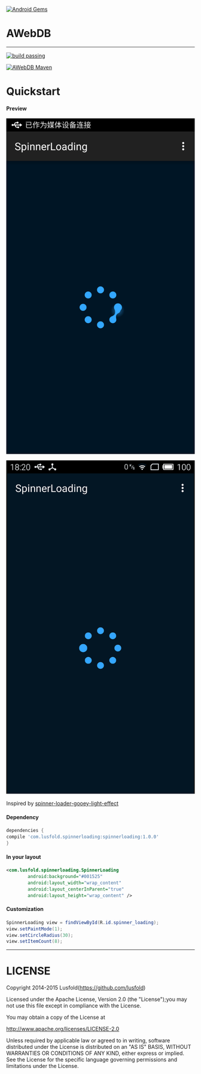 [![Android Gems](http://www.android-gems.com/badge/lusfold/SpinnerLoading.svg?branch=master)](http://www.android-gems.com/lib/lusfold/SpinnerLoading)

# AWebDB

------

[![build passing](https://img.shields.io/badge/build-passing-green.svg?style=flat)](https://bintray.com/lusfold/maven/AWebDB/view)

[![AWebDB Maven](https://img.shields.io/badge/SpinnerLoading-1.0.0-brightgreen.svg)](https://bintray.com/lusfold/maven/SpinnerLoading/view)

# Quickstart



#### Preview

![](preview.png)

![](preview.gif)

Inspired by [spinner-loader-gooey-light-effect](http://www.materialup.com/posts/spinner-loader-gooey-light-effect)

#### Dependency

``` gradle
dependencies {
compile 'com.lusfold.spinnerloading:spinnerloading:1.0.0'
}
```

#### In your layout

``` xml
<com.lusfold.spinnerloading.SpinnerLoading
        android:background="#001525"
        android:layout_width="wrap_content"
        android:layout_centerInParent="true"
        android:layout_height="wrap_content" /> 
```

#### Customization

``` java
SpinnerLoading view = findViewById(R.id.spinner_loading);
view.setPaintMode(1);
view.setCircleRadius(30);
view.setItemCount(8);
```



------

# LICENSE

Copyright 2014-2015 Lusfold(https://github.com/lusfold)

Licensed under the Apache License, Version 2.0 (the "License");you may not use this file except in compliance with the License.

You may obtain a copy of the License at

http://www.apache.org/licenses/LICENSE-2.0

Unless required by applicable law or agreed to in writing, software distributed under the License is distributed on an "AS IS" BASIS, WITHOUT WARRANTIES OR CONDITIONS OF ANY KIND, either express or implied. See the License for the specific language governing permissions and limitations under the License.